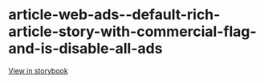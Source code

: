 # article-web-ads--default-rich-article-story-with-commercial-flag-and-is-disable-all-ads

[View in storybook](https://raw.githack.com/Independent-Digital-News-and-Media-Ltd/indy100-pwamp-sb/PR-364-sb/index.html?path=/story/article-web-ads--default-rich-article-story-with-commercial-flag-and-is-disable-all-ads)